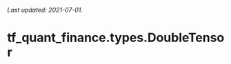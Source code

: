 <!--
This file is generated by a tool. Do not edit directly.
For open-source contributions the docs will be updated automatically.
-->

*Last updated: 2021-07-01.*

<div itemscope itemtype="http://developers.google.com/ReferenceObject">
<meta itemprop="name" content="tf_quant_finance.types.DoubleTensor" />
<meta itemprop="path" content="Stable" />
</div>

# tf_quant_finance.types.DoubleTensor

<!-- Insert buttons and diff -->

<table class="tfo-notebook-buttons tfo-api" align="left">
</table>





```python
tf_quant_finance.types.DoubleTensor(
    *args, **kwds
)
```



<!-- Placeholder for "Used in" -->
